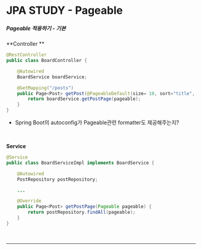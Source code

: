# JPA STUDY - Pageable

##### Pageable 적용하기 - 기본

**Controller **

```java
@RestController
public class BoardController {

    @Autowired
    BoardService boardService;

    @GetMapping("/posts")
    public Page<Post> getPost(@PageableDefault(size= 10, sort="title", direction= Sort.Direction.DESC) Pageable pageable) {
        return boardService.getPostPage(pageable);
    }
}
```

* Spring Boot의 autoconfig가 Pageable관련 formatter도 제공해주는지?

<br>

**Service**

```java
@Service
public class BoardServiceImpl implements BoardService {

    @Autowired
    PostRepository postRepository;

    ...

    @Override
    public Page<Post> getPostPage(Pageable pageable) {
        return postRepository.findAll(pageable);
    }
}
```

<br>

*****

